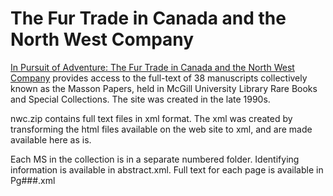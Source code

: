 # The Fur Trade in Canada and the North West Company

[In Pursuit of Adventure: The Fur Trade in Canada and the North West Company](https://digital.library.mcgill.ca/nwc) provides access to the full-text of 38 manuscripts collectively known as the Masson Papers, held in McGill University Library Rare Books and Special Collections.  The site was created in the late 1990s.

nwc.zip contains full text files in xml format.  The xml was created by transforming the html files available on the web site to xml, and are made available here as is.

Each MS in the collection is in a separate numbered folder.  Identifying information is available in abstract.xml. Full text for each page is available in Pg###.xml